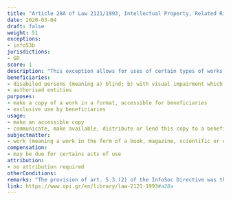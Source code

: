 ```yaml
---
title: "Article 28A of Law 2121/1993, Intellectual Property, Related Rights and Cultural Issues (updated up to the Law 4672/2020)."
date: 2020-03-04
draft: false
weight: 51
exceptions:
- info53b
jurisdictions:
- GR
score: 1
description: "This exception allows for uses of certain types of works for the benefit of persons who are print disabled and persons with other disabilities (visual impaired or with a reading disability). In 2020 the former transposition of art. 5.2.(c) of the InfoSoc Directive was replaced in its entirety by a provision implementing the Marakesh Directive." 
beneficiaries:
- disabiled persons (meaning a) blind; b) with visual impairment which cannot be improved; c) with a perceptual or reading disability; d) unable, due to a physical disability, to hold or manipulate a book or to focus or move their eyes to the extent that would be normally acceptable for reading)
- authorised entities
purposes: 
- make a copy of a work in a format, accessible for beneficiaries 
- exclusive use by beneficiaries
usage:
- make an accessible copy
- communicate, make available, distribute or lend this copy to a beneficiary
subjectmatter:
- work (meaning a work in the form of a book, magazine, scientific or other, newspaper or other kind of writing, notation, including sheet music, and related illustrations, in any media, including in digital format and in audio form, such as audiobooks, which is protected by copyright and which is published or otherwise lawfully made publicly available)
compensation:
- may be due for certains acts of use
attribution: 
- no attribution required
otherConditions: 
remarks: "The provision of art. 5.3.(2) of the InfoSoc Directive was the sole optional exception transposed in Greece in implementation of the Directive - under art. 28A of the national copyright law in 2002. In 2020 (by Law 4672/2020) the exception was replaced in its entirety by a provision implementing the Marakesh Directive and named 'Permitted uses for the benefit of persons who are print disabled and persons with other disabilities'"
link: https://www.opi.gr/en/library/law-2121-1993#a28a
---
```


